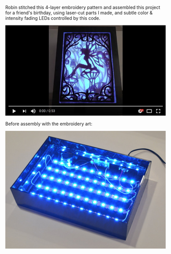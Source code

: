 Robin stitched this 4-layer embroidery pattern and assembled this project for a friend's birthday, using laser-cut parts I made, and subtle color & intensity fading LEDs controlled by this code.

[![Video](vid.jpg)](https://www.youtube.com/watch?v=0yFSB8gM8tA)

Before assembly with the embroidery art:

![LEDs](leds.jpg)


